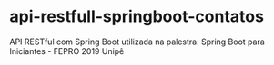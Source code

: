 # api-restfull-springboot-contatos
API RESTful com Spring Boot utilizada na palestra: Spring Boot para Iniciantes -  FEPRO 2019 Unipê
